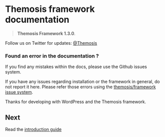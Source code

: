 Themosis framework documentation================================>  **Themosis Framework 1.3.0**.Follow us on Twitter for updates: [@Themosis](https://twitter.com/Themosis)### Found an error in the documentation ?If you find any mistakes within the docs, please use the Github issues system.If you have any issues regarding installation or the framework in general, do not report it here. Please refer those errors using the [themosis/framework issue system](https://github.com/themosis/framework/issues?state=open).Thanks for developing with WordPress and the Themosis framework.Next----Read the [introduction guide](http://framework.themosis.com/docs/1.3/introduction/)